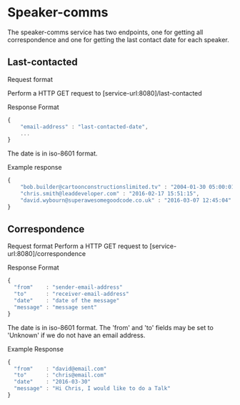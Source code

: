 # Speaker-comms
The speaker-comms service has two endpoints, one for getting all correspondence and one for getting the last contact date for each speaker.

## Last-contacted
Request format

Perform a HTTP GET request to [service-url:8080]/last-contacted

Response Format
````javascript
{
    "email-address" : "last-contacted-date",
    ...
}
````
The date is in iso-8601 format.

Example response
````javascript
{
    "bob.builder@cartoonconstructionslimited.tv" : "2004-01-30 05:00:01",
    "chris.smith@leaddeveloper.com" : "2016-02-17 15:51:15",
    "david.wybourn@superawesomegoodcode.co.uk" : "2016-03-07 12:45:04"
}
````

## Correspondence
Request format
Perform a HTTP GET request to [service-url:8080]/correspondence

Response Format
````javascript
{
  "from"    : "sender-email-address"
  "to"      : "receiver-email-address"
  "date"    : "date of the message"
  "message" : "message sent"
}
````

The date is in iso-8601 format.
The 'from' and 'to' fields may be set to 'Unknown' if we do not have an email address.

Example Response
````javascript
{
  "from"    : "david@email.com"
  "to"      : "chris@email.com"
  "date"    : "2016-03-30"
  "message" : "Hi Chris, I would like to do a Talk"
}
````
